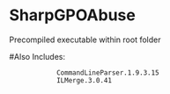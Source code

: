 # SharpGPOAbuse
Precompiled executable within root folder

#Also Includes:

                CommandLineParser.1.9.3.15
                ILMerge.3.0.41
